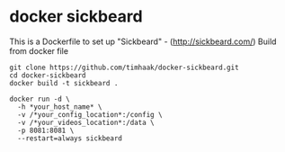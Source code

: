 # docker sickbeard
This is a Dockerfile to set up "Sickbeard" - (http://sickbeard.com/)
Build from docker file
```
git clone https://github.com/timhaak/docker-sickbeard.git
cd docker-sickbeard
docker build -t sickbeard .
```
```
docker run -d \
  -h *your_host_name* \
  -v /*your_config_location*:/config \
  -v /*your_videos_location*:/data \
  -p 8081:8081 \
  --restart=always sickbeard
```
